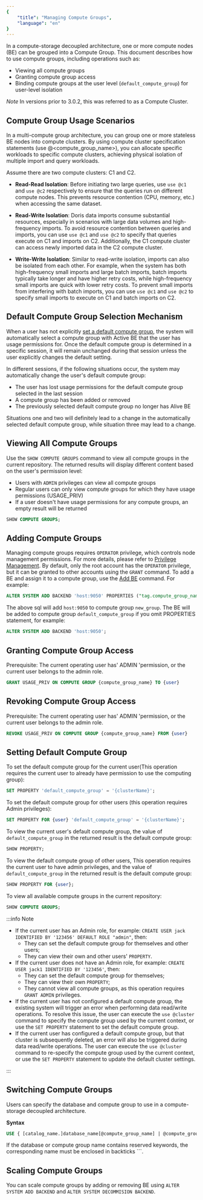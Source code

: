 ```yaml
---
{
    "title": "Managing Compute Groups",
    "language": "en"
}
---
```


<!--
Licensed to the Apache Software Foundation (ASF) under one
or more contributor license agreements.  See the NOTICE file
distributed with this work for additional information
regarding copyright ownership.  The ASF licenses this file
to you under the Apache License, Version 2.0 (the
"License"); you may not use this file except in compliance
with the License.  You may obtain a copy of the License at

  http://www.apache.org/licenses/LICENSE-2.0

Unless required by applicable law or agreed to in writing,
software distributed under the License is distributed on an
"AS IS" BASIS, WITHOUT WARRANTIES OR CONDITIONS OF ANY
KIND, either express or implied.  See the License for the
specific language governing permissions and limitations
under the License.
-->

In a compute-storage decoupled architecture, one or more compute nodes (BE) can be grouped into a Compute Group. This document describes how to use compute groups, including operations such as:

- Viewing all compute groups
- Granting compute group access
- Binding compute groups at the user level (`default_compute_group`) for user-level isolation

*Note*
In versions prior to 3.0.2, this was referred to as a Compute Cluster.

## Compute Group Usage Scenarios

In a multi-compute group architecture, you can group one or more stateless BE nodes into compute clusters. By using compute cluster specification statements (use @<compute_group_name>), you can allocate specific workloads to specific compute clusters, achieving physical isolation of multiple import and query workloads.

Assume there are two compute clusters: C1 and C2.

- **Read-Read Isolation**: Before initiating two large queries, use `use @c1` and `use @c2` respectively to ensure that the queries run on different compute nodes. This prevents resource contention (CPU, memory, etc.) when accessing the same dataset.

- **Read-Write Isolation**: Doris data imports consume substantial resources, especially in scenarios with large data volumes and high-frequency imports. To avoid resource contention between queries and imports, you can use `use @c1` and `use @c2` to specify that queries execute on C1 and imports on C2. Additionally, the C1 compute cluster can access newly imported data in the C2 compute cluster.

- **Write-Write Isolation**: Similar to read-write isolation, imports can also be isolated from each other. For example, when the system has both high-frequency small imports and large batch imports, batch imports typically take longer and have higher retry costs, while high-frequency small imports are quick with lower retry costs. To prevent small imports from interfering with batch imports, you can use `use @c1` and `use @c2` to specify small imports to execute on C1 and batch imports on C2.

## Default Compute Group Selection Mechanism

When a user has not explicitly [set a default compute group](#setting-default-compute-group), the system will automatically select a compute group with Active BE that the user has usage permissions for. Once the default compute group is determined in a specific session, it will remain unchanged during that session unless the user explicitly changes the default setting.

In different sessions, if the following situations occur, the system may automatically change the user's default compute group:

- The user has lost usage permissions for the default compute group selected in the last session
- A compute group has been added or removed
- The previously selected default compute group no longer has Alive BE

Situations one and two will definitely lead to a change in the automatically selected default compute group, while situation three may lead to a change.

## Viewing All Compute Groups

Use the `SHOW COMPUTE GROUPS` command to view all compute groups in the current repository. The returned results will display different content based on the user's permission level:

- Users with `ADMIN` privileges can view all compute groups
- Regular users can only view compute groups for which they have usage permissions (USAGE_PRIV)
- If a user doesn't have usage permissions for any compute groups, an empty result will be returned


```sql
SHOW COMPUTE GROUPS;
```

## Adding Compute Groups

Managing compute groups requires `OPERATOR` privilege, which controls node management permissions. For more details, please refer to [Privilege Management](../sql-manual/sql-statements/account-management/GRANT-TO). By default, only the root account has the `OPERATOR` privilege, but it can be granted to other accounts using the `GRANT` command.
To add a BE and assign it to a compute group, use the [Add BE](../sql-manual/sql-statements/cluster-management/instance-management/ADD-BACKEND) command. For example:

```sql
ALTER SYSTEM ADD BACKEND 'host:9050' PROPERTIES ("tag.compute_group_name" = "new_group");
```

The above sql will add `host:9050` to compute group `new_group`. The BE will be added to compute group `default_compute_group` if you omit PROPERTIES statement, for example:

```sql
ALTER SYSTEM ADD BACKEND 'host:9050';
```

## Granting Compute Group Access
Prerequisite: The current operating user has' ADMIN 'permission, or the current user belongs to the admin role.

```sql
GRANT USAGE_PRIV ON COMPUTE GROUP {compute_group_name} TO {user}
```

## Revoking Compute Group Access
Prerequisite: The current operating user has' ADMIN 'permission, or the current user belongs to the admin role.

```sql
REVOKE USAGE_PRIV ON COMPUTE GROUP {compute_group_name} FROM {user}
```

## Setting Default Compute Group 

To set the default compute group for the current user(This operation requires the current user to already have permission to use the computing group):

```sql
SET PROPERTY 'default_compute_group' = '{clusterName}';
```

To set the default compute group for other users (this operation requires Admin privileges):

```sql
SET PROPERTY FOR {user} 'default_compute_group' = '{clusterName}';
```

To view the current user's default compute group, the value of `default_compute_group` in the returned result is the default compute group:

```sql
SHOW PROPERTY;
```

To view the default compute group of other users, This operation requires the current user to have admin privileges, and the value of `default_compute_group` in the returned result is the default compute group:

```sql
SHOW PROPERTY FOR {user};
```

To view all available compute groups in the current repository:

```sql
SHOW COMPUTE GROUPS;
```

:::info Note

- If the current user has an Admin role, for example: `CREATE USER jack IDENTIFIED BY '123456' DEFAULT ROLE "admin"`, then:
  - They can set the default compute group for themselves and other users;
  - They can view their own and other users' `PROPERTY`.
- If the current user does not have an Admin role, for example: `CREATE USER jack1 IDENTIFIED BY '123456'`, then:
  - They can set the default compute group for themselves;
  - They can view their own `PROPERTY`;
  - They cannot view all compute groups, as this operation requires `GRANT ADMIN` privileges.
- If the current user has not configured a default compute group, the existing system will trigger an error when performing data read/write operations. To resolve this issue, the user can execute the `use @cluster` command to specify the compute group used by the current context, or use the `SET PROPERTY` statement to set the default compute group.
- If the current user has configured a default compute group, but that cluster is subsequently deleted, an error will also be triggered during data read/write operations. The user can execute the `use @cluster` command to re-specify the compute group used by the current context, or use the `SET PROPERTY` statement to update the default cluster settings.

:::


## Switching Compute Groups

Users can specify the database and compute group to use in a compute-storage decoupled architecture.

**Syntax**

```sql
USE { [catalog_name.]database_name[@compute_group_name] | @compute_group_name }
```

If the database or compute group name contains reserved keywords, the corresponding name must be enclosed in backticks ```.
 
## Scaling Compute Groups

You can scale compute groups by adding or removing BE using `ALTER SYSTEM ADD BACKEND` and `ALTER SYSTEM DECOMMISION BACKEND`.
